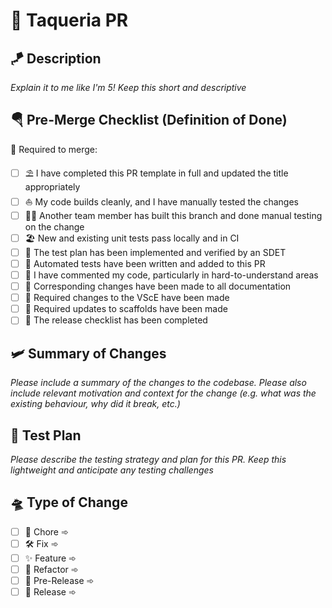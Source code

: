 # 🌮 Taqueria PR

## 🪁 Description

_Explain it to me like I'm 5! Keep this short and descriptive_

## 🪂 Pre-Merge Checklist (Definition of Done)

🚦 Required to merge:

- [ ] ⛱️ I have completed this PR template in full and updated the title appropriately
- [ ] ⛵ My code builds cleanly, and I have manually tested the changes
- [ ] 🏄‍♂️ Another team member has built this branch and done manual testing on the change
- [ ] 🏖️ New and existing unit tests pass locally and in CI
- [ ] 🔱 The test plan has been implemented and verified by an SDET
- [ ] 🦀 Automated tests have been written and added to this PR
- [ ] 🐬 I have commented my code, particularly in hard-to-understand areas
- [ ] 🤿 Corresponding changes have been made to all documentation
- [ ] 🐚 Required changes to the VScE have been made
- [ ] 🪸 Required updates to scaffolds have been made
- [ ] 🚢 The release checklist has been completed

## 🛩️ Summary of Changes

_Please include a summary of the changes to the codebase._ _Please also include relevant motivation and context for the change_
_(e.g. what was the existing behaviour, why did it break, etc.)_

## 🎢 Test Plan

_Please describe the testing strategy and plan for this PR. Keep this lightweight and anticipate any testing challenges_

## 🛸 Type of Change

- [ ] 🧽 Chore ➾
- [ ] 🛠️ Fix ➾
- [ ] ✨ Feature ➾
- [ ] 👷 Refactor ➾
- [ ] 🧪 Pre-Release ➾
- [ ] 🚀 Release ➾
